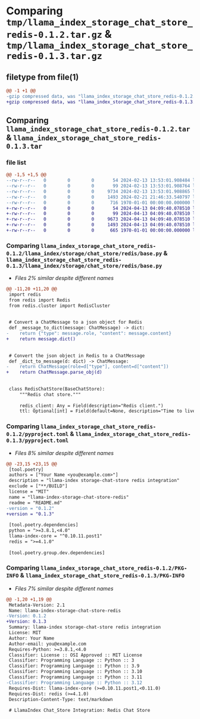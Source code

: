 # Comparing `tmp/llama_index_storage_chat_store_redis-0.1.2.tar.gz` & `tmp/llama_index_storage_chat_store_redis-0.1.3.tar.gz`

## filetype from file(1)

```diff
@@ -1 +1 @@
-gzip compressed data, was "llama_index_storage_chat_store_redis-0.1.2.tar", max compression
+gzip compressed data, was "llama_index_storage_chat_store_redis-0.1.3.tar", max compression
```

## Comparing `llama_index_storage_chat_store_redis-0.1.2.tar` & `llama_index_storage_chat_store_redis-0.1.3.tar`

### file list

```diff
@@ -1,5 +1,5 @@
--rw-r--r--   0        0        0       54 2024-02-13 13:53:01.908484 llama_index_storage_chat_store_redis-0.1.2/README.md
--rw-r--r--   0        0        0       99 2024-02-13 13:53:01.908764 llama_index_storage_chat_store_redis-0.1.2/llama_index/storage/chat_store/redis/__init__.py
--rw-r--r--   0        0        0     9734 2024-02-13 13:53:01.908865 llama_index_storage_chat_store_redis-0.1.2/llama_index/storage/chat_store/redis/base.py
--rw-r--r--   0        0        0     1493 2024-02-21 21:46:33.540797 llama_index_storage_chat_store_redis-0.1.2/pyproject.toml
--rw-r--r--   0        0        0      716 1970-01-01 00:00:00.000000 llama_index_storage_chat_store_redis-0.1.2/PKG-INFO
+-rw-r--r--   0        0        0       54 2024-04-13 04:09:40.078510 llama_index_storage_chat_store_redis-0.1.3/README.md
+-rw-r--r--   0        0        0       99 2024-04-13 04:09:40.078510 llama_index_storage_chat_store_redis-0.1.3/llama_index/storage/chat_store/redis/__init__.py
+-rw-r--r--   0        0        0     9673 2024-04-13 04:09:40.078510 llama_index_storage_chat_store_redis-0.1.3/llama_index/storage/chat_store/redis/base.py
+-rw-r--r--   0        0        0     1493 2024-04-13 04:09:40.078510 llama_index_storage_chat_store_redis-0.1.3/pyproject.toml
+-rw-r--r--   0        0        0      665 1970-01-01 00:00:00.000000 llama_index_storage_chat_store_redis-0.1.3/PKG-INFO
```

### Comparing `llama_index_storage_chat_store_redis-0.1.2/llama_index/storage/chat_store/redis/base.py` & `llama_index_storage_chat_store_redis-0.1.3/llama_index/storage/chat_store/redis/base.py`

 * *Files 2% similar despite different names*

```diff
@@ -11,20 +11,20 @@
 import redis
 from redis import Redis
 from redis.cluster import RedisCluster
 
 
 # Convert a ChatMessage to a json object for Redis
 def _message_to_dict(message: ChatMessage) -> dict:
-    return {"type": message.role, "content": message.content}
+    return message.dict()
 
 
 # Convert the json object in Redis to a ChatMessage
 def _dict_to_message(d: dict) -> ChatMessage:
-    return ChatMessage(role=d["type"], content=d["content"])
+    return ChatMessage.parse_obj(d)
 
 
 class RedisChatStore(BaseChatStore):
     """Redis chat store."""
 
     redis_client: Any = Field(description="Redis client.")
     ttl: Optional[int] = Field(default=None, description="Time to live in seconds.")
```

### Comparing `llama_index_storage_chat_store_redis-0.1.2/pyproject.toml` & `llama_index_storage_chat_store_redis-0.1.3/pyproject.toml`

 * *Files 8% similar despite different names*

```diff
@@ -23,15 +23,15 @@
 [tool.poetry]
 authors = ["Your Name <you@example.com>"]
 description = "llama-index storage-chat-store redis integration"
 exclude = ["**/BUILD"]
 license = "MIT"
 name = "llama-index-storage-chat-store-redis"
 readme = "README.md"
-version = "0.1.2"
+version = "0.1.3"
 
 [tool.poetry.dependencies]
 python = ">=3.8.1,<4.0"
 llama-index-core = "^0.10.11.post1"
 redis = ">=4.1.0"
 
 [tool.poetry.group.dev.dependencies]
```

### Comparing `llama_index_storage_chat_store_redis-0.1.2/PKG-INFO` & `llama_index_storage_chat_store_redis-0.1.3/PKG-INFO`

 * *Files 7% similar despite different names*

```diff
@@ -1,20 +1,19 @@
 Metadata-Version: 2.1
 Name: llama-index-storage-chat-store-redis
-Version: 0.1.2
+Version: 0.1.3
 Summary: llama-index storage-chat-store redis integration
 License: MIT
 Author: Your Name
 Author-email: you@example.com
 Requires-Python: >=3.8.1,<4.0
 Classifier: License :: OSI Approved :: MIT License
 Classifier: Programming Language :: Python :: 3
 Classifier: Programming Language :: Python :: 3.9
 Classifier: Programming Language :: Python :: 3.10
 Classifier: Programming Language :: Python :: 3.11
-Classifier: Programming Language :: Python :: 3.12
 Requires-Dist: llama-index-core (>=0.10.11.post1,<0.11.0)
 Requires-Dist: redis (>=4.1.0)
 Description-Content-Type: text/markdown
 
 # LlamaIndex Chat_Store Integration: Redis Chat Store
```

